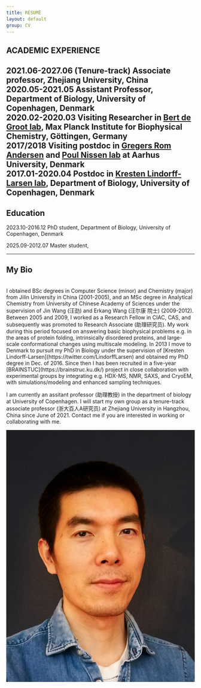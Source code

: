 ```yaml
---
title: RÉSUMÉ
layout: default
group: CV
---
```


<div class="row">
  
## ACADEMIC EXPERIENCE
2021.06-2027.06 (Tenure-track) Associate professor, Zhejiang University, China 
<br>
2020.05-2021.05 Assistant Professor, Department of Biology, University of Copenhagen, Denmark
<br>
2020.02-2020.03 Visiting Researcher in [Bert de Groot lab](https://www.mpibpc.mpg.de/degroot), Max Planck Institute for Biophysical Chemistry, Göttingen, Germany
<br>
2017/2018 Visiting postdoc in [Gregers Rom Andersen](http://www.bioxray.au.dk/~gra/) and [Poul Nissen lab](https://dandrite.au.dk/people/group-leaders/nissen-group/) at Aarhus University, Denmark
<br>
2017.01-2020.04 Postdoc in [Kresten Lindorff-Larsen lab](https://scholar.google.com/citations?user=IQ59QNUAAAAJ&hl=en), Department of Biology, University of Copenhagen, Denmark
<br>
---

<div class="row">
  

## Education


2023.10-2016.12 PhD student, Department of Biology, University of Copenhagen, Denmark
<br>

2025.09-2012.07 Master student, 
<br>


<div class="row">

---

## My Bio

<br>
I obtained BSc degrees in Computer Science (minor) and Chemistry (major) from Jilin University in China (2001-2005), and an MSc degree in Analytical Chemistry from University of Chinese Academy of Sciences under the supervision of Jin Wang (汪劲) and Erkang Wang (汪尔康 院士) (2009-2012). Between 2005 and 2009, I worked as a Research Fellow in CIAC, CAS, and subsequently was promoted to Research Associate (助理研究员). My work during this period focused on answering basic biophysical problems e.g. in the areas of protein folding, intrinsically disordered proteins, and large-scale conformational changes using multiscale modeling. In 2013 I move to Denmark to pursuit my PhD in Biology under the supervision of [Kresten Lindorff-Larsen](https://twitter.com/LindorffLarsen) and obtained my PhD degree in Dec. of 2016. Since then I has been recruited in a five-year [BRAINSTUC](https://brainstruc.ku.dk/) project in close collaboration with experimental groups by integrating e.g. HDX-MS, NMR, SAXS, and CryoEM, with simulations/modeling and enhanced sampling techniques. 
<br>

I am currently an assitant professor (助理教授) in the department of biology at University of Copenhagen. I will start my own group as a tenure-track associate professor (浙大百人A研究员) at Zhejiang University in Hangzhou, China since June of 2021. Contact me if you are interested in working or collaborating with me.

<img class="img-fluid" src="/static/img/yonghead2.jpeg" alt="tjump">

<div class="row">

